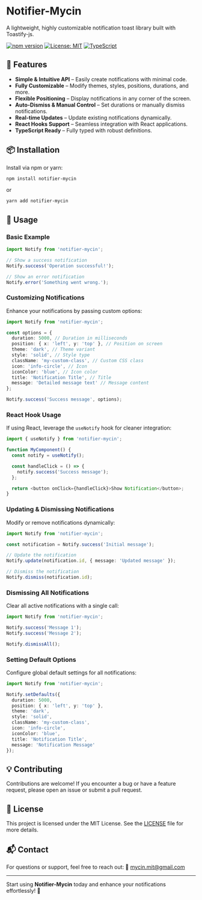 # Notifier-Mycin

A lightweight, highly customizable notification toast library built with Toastify-js.

[![npm version](https://img.shields.io/npm/v/notifier-mycin.svg)](https://www.npmjs.com/package/notifier-mycin)
[![License: MIT](https://img.shields.io/badge/License-MIT-blue.svg)](https://opensource.org/licenses/MIT)
[![TypeScript](https://img.shields.io/badge/TypeScript-Ready-blue)](https://www.typescriptlang.org/)

## 🚀 Features
- **Simple & Intuitive API** – Easily create notifications with minimal code.
- **Fully Customizable** – Modify themes, styles, positions, durations, and more.
- **Flexible Positioning** – Display notifications in any corner of the screen.
- **Auto-Dismiss & Manual Control** – Set durations or manually dismiss notifications.
- **Real-time Updates** – Update existing notifications dynamically.
- **React Hooks Support** – Seamless integration with React applications.
- **TypeScript Ready** – Fully typed with robust definitions.

## 📦 Installation
Install via npm or yarn:

```bash
npm install notifier-mycin
```

or

```bash
yarn add notifier-mycin
```

## 🚀 Usage

### Basic Example
```typescript
import Notify from 'notifier-mycin';

// Show a success notification
Notify.success('Operation successful!');

// Show an error notification
Notify.error('Something went wrong.');
```

### Customizing Notifications
Enhance your notifications by passing custom options:

```typescript
import Notify from 'notifier-mycin';

const options = {
  duration: 5000, // Duration in milliseconds
  position: { x: 'left', y: 'top' }, // Position on screen
  theme: 'dark', // Theme variant
  style: 'solid', // Style type
  className: 'my-custom-class', // Custom CSS class
  icon: 'info-circle', // Icon
  iconColor: 'blue', // Icon color
  title: 'Notification Title', // Title
  message: 'Detailed message text' // Message content
};

Notify.success('Success message', options);
```

### React Hook Usage
If using React, leverage the `useNotify` hook for cleaner integration:

```typescript
import { useNotify } from 'notifier-mycin';

function MyComponent() {
  const notify = useNotify();

  const handleClick = () => {
    notify.success('Success message');
  };

  return <button onClick={handleClick}>Show Notification</button>;
}
```

### Updating & Dismissing Notifications
Modify or remove notifications dynamically:

```typescript
import Notify from 'notifier-mycin';

const notification = Notify.success('Initial message');

// Update the notification
Notify.update(notification.id, { message: 'Updated message' });

// Dismiss the notification
Notify.dismiss(notification.id);
```

### Dismissing All Notifications
Clear all active notifications with a single call:

```typescript
import Notify from 'notifier-mycin';

Notify.success('Message 1');
Notify.success('Message 2');

Notify.dismissAll();
```

### Setting Default Options
Configure global default settings for all notifications:

```typescript
import Notify from 'notifier-mycin';

Notify.setDefaults({
  duration: 5000,
  position: { x: 'left', y: 'top' },
  theme: 'dark',
  style: 'solid',
  className: 'my-custom-class',
  icon: 'info-circle',
  iconColor: 'blue',
  title: 'Notification Title',
  message: 'Notification Message'
});
```

## 💡 Contributing
Contributions are welcome! If you encounter a bug or have a feature request, please open an issue or submit a pull request.

## 📜 License
This project is licensed under the MIT License. See the [LICENSE](LICENSE) file for more details.

## 📬 Contact
For questions or support, feel free to reach out:
📧 [mycin.mit@gmail.com](mailto:mycin.mit@gmail.com)

---

Start using **Notifier-Mycin** today and enhance your notifications effortlessly! 🚀

